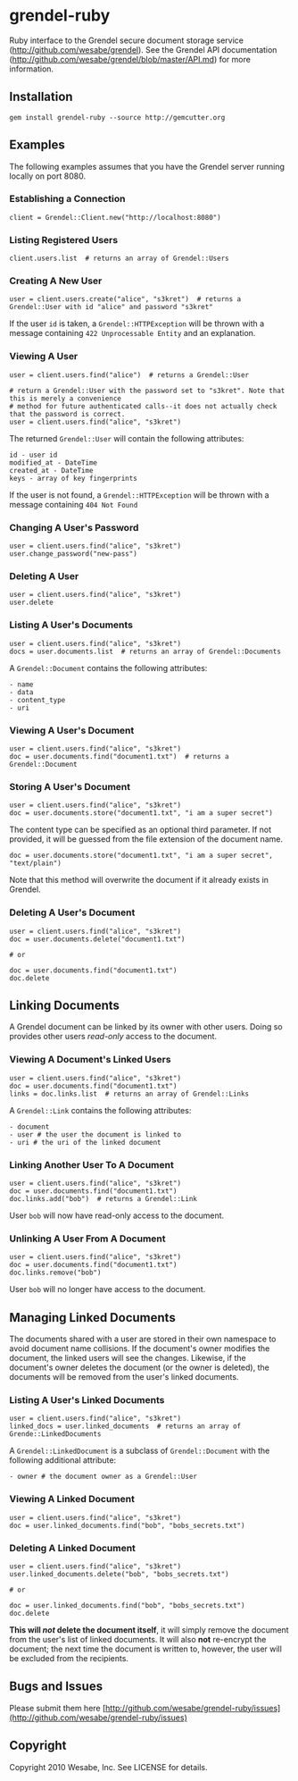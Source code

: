 grendel-ruby
============

Ruby interface to the Grendel secure document storage service (http://github.com/wesabe/grendel). See the Grendel API documentation (http://github.com/wesabe/grendel/blob/master/API.md) for more information.

Installation
------------

    gem install grendel-ruby --source http://gemcutter.org

Examples
--------

The following examples assumes that you have the Grendel server running locally on port 8080.


### Establishing a Connection

    client = Grendel::Client.new("http://localhost:8080")


### Listing Registered Users

    client.users.list  # returns an array of Grendel::Users    


### Creating A New User

    user = client.users.create("alice", "s3kret")  # returns a Grendel::User with id "alice" and password "s3kret"
    
If the user `id` is taken, a `Grendel::HTTPException` will be thrown with a message containing `422 Unprocessable Entity` and an explanation.


### Viewing A User

    user = client.users.find("alice")  # returns a Grendel::User
    
    # return a Grendel::User with the password set to "s3kret". Note that this is merely a convenience
    # method for future authenticated calls--it does not actually check that the password is correct.
    user = client.users.find("alice", "s3kret")

The returned `Grendel::User` will contain the following attributes:

    id - user id
    modified_at - DateTime
    created_at - DateTime
    keys - array of key fingerprints
    
If the user is not found, a `Grendel::HTTPException` will be thrown with a message containing `404 Not Found`


### Changing A User's Password

    user = client.users.find("alice", "s3kret")
    user.change_password("new-pass")
    

### Deleting A User

    user = client.users.find("alice", "s3kret")
    user.delete


### Listing A User's Documents

    user = client.users.find("alice", "s3kret")
    docs = user.documents.list  # returns an array of Grendel::Documents

A `Grendel::Document` contains the following attributes:

    - name
    - data
    - content_type
    - uri


### Viewing A User's Document

    user = client.users.find("alice", "s3kret")
    doc = user.documents.find("document1.txt")  # returns a Grendel::Document


### Storing A User's Document

    user = client.users.find("alice", "s3kret")
    doc = user.documents.store("document1.txt", "i am a super secret")

The content type can be specified as an optional third parameter. If not provided,
it will be guessed from the file extension of the document name.

    doc = user.documents.store("document1.txt", "i am a super secret", "text/plain")

Note that this method will overwrite the document if it already exists in Grendel.


### Deleting A User's Document

    user = client.users.find("alice", "s3kret")
    doc = user.documents.delete("document1.txt")
    
    # or
    
    doc = user.documents.find("document1.txt")
    doc.delete


## Linking Documents

A Grendel document can be linked by its owner with other users. Doing so
provides other users *read-only* access to the document.


### Viewing A Document's Linked Users

    user = client.users.find("alice", "s3kret")
    doc = user.documents.find("document1.txt")
    links = doc.links.list  # returns an array of Grendel::Links
    
A `Grendel::Link` contains the following attributes:

    - document
    - user # the user the document is linked to
    - uri # the uri of the linked document


### Linking Another User To A Document

    user = client.users.find("alice", "s3kret")
    doc = user.documents.find("document1.txt")
    doc.links.add("bob")  # returns a Grendel::Link

User `bob` will now have read-only access to the document.


### Unlinking A User From A Document

    user = client.users.find("alice", "s3kret")
    doc = user.documents.find("document1.txt")
    doc.links.remove("bob")

User `bob` will no longer have access to the document.


## Managing Linked Documents

The documents shared with a user are stored in their own namespace to avoid
document name collisions. If the document's owner modifies the document, the
linked users will see the changes. Likewise, if the document's owner deletes the
document (or the owner is deleted), the documents will be removed from the
user's linked documents.


### Listing A User's Linked Documents


    user = client.users.find("alice", "s3kret")
    linked_docs = user.linked_documents  # returns an array of Grende::LinkedDocuments
    
A `Grendel::LinkedDocument` is a subclass of `Grendel::Document` with the following additional attribute:

    - owner # the document owner as a Grendel::User


### Viewing A Linked Document


    user = client.users.find("alice", "s3kret")
    doc = user.linked_documents.find("bob", "bobs_secrets.txt")
    

### Deleting A Linked Document

    user = client.users.find("alice", "s3kret")
    user.linked_documents.delete("bob", "bobs_secrets.txt")
    
    # or
    
    doc = user.linked_documents.find("bob", "bobs_secrets.txt")
    doc.delete

**This will *not* delete the document itself**, it will simply remove the
document from the user's list of linked documents. It will also **not**
re-encrypt the document; the next time the document is written to, however, the
user will be excluded from the recipients.

## Bugs and Issues

Please submit them here [http://github.com/wesabe/grendel-ruby/issues](http://github.com/wesabe/grendel-ruby/issues)

## Copyright

Copyright 2010 Wesabe, Inc. See LICENSE for details.
